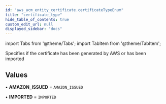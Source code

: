 ```yaml
---
id: "aws_acm_entity_certificate.certificateTypeEnum"
title: "certificate_type"
hide_table_of_contents: true
custom_edit_url: null
displayed_sidebar: "docs"
---
```


import Tabs from '@theme/Tabs';
import TabItem from '@theme/TabItem';

Specifies if the certificate has been generated by AWS or has been imported

## Values

• **AMAZON\_ISSUED** = `AMAZON_ISSUED`

• **IMPORTED** = `IMPORTED`
